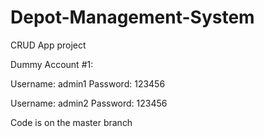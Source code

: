 # Depot-Management-System
CRUD App project

Dummy Account #1:

Username: admin1
Password: 123456

Username: admin2
Password: 123456

Code is on the master branch
